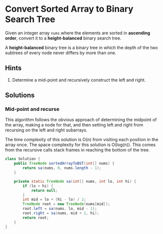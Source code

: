 # Convert Sorted Array to Binary Search Tree

Given an integer array `nums` where the elements are sorted in **ascending order**, convert it to
a **height-balanced** binary search tree.

A **height-balanced** binary tree is a binary tree in which the depth of the two subtrees of
every node never differs by more than one.

## Hints

1. Determine a mid-point and recursively construct the left and right.

## Solutions

### Mid-point and recurse

This algorithm follows the obvious approach of determining the midpoint of the array, making
a node for that, and then setting left and right from recursing on the left and right
subarrays.

The time complexity of this solution is O(n) from visiting each position in the array once. The
space complexity for this solution is O(log(n)). This comes from the recursive calls stack
frames in reaching the bottom of the tree.

```java
class Solution {
    public TreeNode sortedArrayToBST(int[] nums) {
        return sa(nums, 0, nums.length - 1);
    }

    private static TreeNode sa(int[] nums, int lo, int hi) {
        if (lo > hi) {
            return null;
        }
        int mid = lo + (hi - lo) / 2;
        TreeNode root = new TreeNode(nums[mid]);
        root.left = sa(nums, lo, mid - 1);
        root.right = sa(nums, mid + 1, hi);
        return root;
    }
}
```
